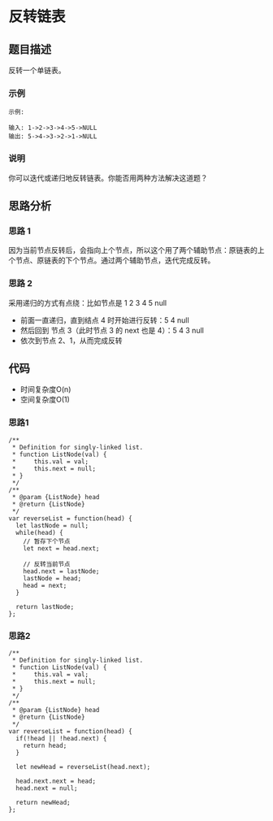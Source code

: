 # 反转链表

## 题目描述
反转一个单链表。

### 示例
```
示例:

输入: 1->2->3->4->5->NULL
输出: 5->4->3->2->1->NULL
```

### 说明
你可以迭代或递归地反转链表。你能否用两种方法解决这道题？

## 思路分析
### 思路 1
因为当前节点反转后，会指向上个节点，所以这个用了两个辅助节点：原链表的上个节点、原链表的下个节点。通过两个辅助节点，迭代完成反转。

### 思路 2
采用递归的方式有点绕：比如节点是 1 2 3 4 5 null
- 前面一直递归，直到结点 4 时开始进行反转：5 4 null
- 然后回到 节点 3（此时节点 3 的 next 也是 4）：5 4 3 null
- 依次到节点 2、1，从而完成反转

## 代码
- 时间复杂度O(n)
- 空间复杂度O(1)

### 思路1
```
/**
 * Definition for singly-linked list.
 * function ListNode(val) {
 *     this.val = val;
 *     this.next = null;
 * }
 */
/**
 * @param {ListNode} head
 * @return {ListNode}
 */
var reverseList = function(head) {
  let lastNode = null;
  while(head) {
    // 暂存下个节点
    let next = head.next;

    // 反转当前节点
    head.next = lastNode;
    lastNode = head;
    head = next;
  }

  return lastNode;
};
```

### 思路2
```
/**
 * Definition for singly-linked list.
 * function ListNode(val) {
 *     this.val = val;
 *     this.next = null;
 * }
 */
/**
 * @param {ListNode} head
 * @return {ListNode}
 */
var reverseList = function(head) {
  if(!head || !head.next) {
    return head;
  }

  let newHead = reverseList(head.next);

  head.next.next = head;
  head.next = null;

  return newHead;
};
```
